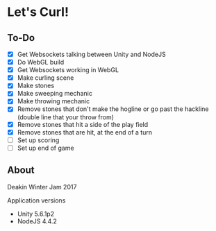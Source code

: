 # Let's Curl!
## To-Do
- [x] Get Websockets talking between Unity and NodeJS
- [x] Do WebGL build
- [x] Get Websockets working in WebGL
- [x] Make curling scene
- [x] Make stones
- [x] Make sweeping mechanic
- [x] Make throwing mechanic
- [x] Remove stones that don't make the hogline or go past the hackline (double line that your throw from)
- [x] Remove stones that hit a side of the play field
- [x] Remove stones that are hit, at the end of a turn
- [ ] Set up scoring
- [ ] Set up end of game

## About
Deakin Winter Jam 2017

Application versions
- Unity 5.6.1p2
- NodeJS 4.4.2